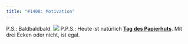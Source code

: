 ```yaml
---
title: "#1408: Motivation"
---
```


P.S.: Baldbaldbald.
<a href="http://www.fonflatter.de/ausstellung"><img src="http://www.fonflatter.de/bilder/ausstellung4/ausstellung_berlin_s.png"></a> 
P.P.S.: Heute ist natürlich <a href="http://www.fonflatter.de/kalender"><strong>Tag des Papierhuts</strong></a>. Mit drei Ecken oder nicht, ist egal.

